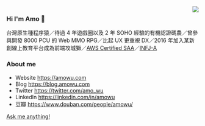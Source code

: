<img align="right" src="https://github-readme-stats.amowu26.vercel.app/api?username=amowu" />

### Hi I'm Amo 👋

台灣原生種程序猿／待過 4 年遊戲圈以及 2 年 SOHO 經驗的有機認證碼農／曾參與開發 8000 PCU 的 Web MMO RPG／比起 UX 更重視 DX／2016 年加入某新創線上教育平台成為前端攻城獅／[AWS Certified SAA](https://www.certmetrics.com/amazon/public/badge.aspx?i=1&t=c&d=2019-04-30&ci=AWS00844460)／[INFJ-A](https://www.16personalities.com/infj-personality)

### About me

- Website https://amowu.com
- Blog https://blog.amowu.com
- Twitter https://twitter.com/amo_wu
- LinkedIn https://linkedin.com/in/amowu
- 豆瓣 https://www.douban.com/people/amowu/

[Ask me anything!](https://github.com/amowu/amowu/issues/new)
